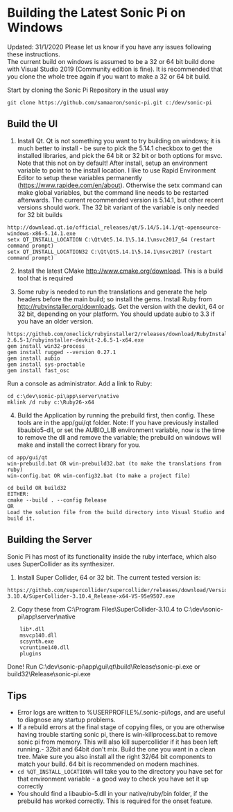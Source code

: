 # Building the Latest Sonic Pi on Windows #

Updated: 31/1/2020
Please let us know if you have any issues following these instructions.  
The current build on windows is assumed to be a 32 or 64 bit build done with Visual Studio 2019 (Community edition is fine).
It is recommended that you clone the whole tree again if you want to make a 32 or 64 bit build.

Start by cloning the Sonic Pi Repository in the usual way

```
git clone https://github.com/samaaron/sonic-pi.git c:/dev/sonic-pi
``` 

## Build the UI

1) Install Qt.  Qt is not something you want to try building on windows; it is much better to install - be sure to pick the 5.14.1 checkbox to get the installed libraries, and pick the 64 bit or 32 bit or both options for msvc.  Note that this not on by default!
After install, setup an environment variable to point to the install location.  I like to use Rapid Environment Editor to setup these variables permanently (https://www.rapidee.com/en/about).  Otherwise the setx command can make global variables, but the command line needs to be restarted afterwards.  The current recommended version is 5.14.1, but other recent versions should work.
The 32 bit variant of the variable is only needed for 32 bit builds
```
http://download.qt.io/official_releases/qt/5.14/5.14.1/qt-opensource-windows-x86-5.14.1.exe
setx QT_INSTALL_LOCATION C:\Qt\Qt5.14.1\5.14.1\msvc2017_64 (restart command prompt)
setx QT_INSTALL_LOCATION32 C:\Qt\Qt5.14.1\5.14.1\msvc2017 (restart command prompt)
```

2) Install the latest CMake http://www.cmake.org/download.  This is a build tool that is required

3) Some ruby is needed to run the translations and generate the help headers before the main build; so install the gems.
Install Ruby from http://rubyinstaller.org/downloads. Get the version with the devkit, 64 or 32 bit, depending on your platform.  You should update aubio to 3.3 if you have an older version.
```
https://github.com/oneclick/rubyinstaller2/releases/download/RubyInstaller-2.6.5-1/rubyinstaller-devkit-2.6.5-1-x64.exe
gem install win32-process
gem install rugged --version 0.27.1
gem install aubio
gem install sys-proctable
gem install fast_osc
```
Run a console as administrator. Add a link to Ruby:
```
cd c:\dev\sonic-pi\app\server\native
mklink /d ruby c:\Ruby26-x64
```

4) Build the Application by running the prebuild first, then config.  These tools are in the app/gui/qt folder.  Note: If you have previously installed libaubio5-dll, or set the AUBIO_LIB environment variable, now is the time to remove the dll and remove the variable; the prebuild on windows will make and install the correct library for you.
``` 
cd app/gui/qt
win-prebuild.bat OR win-prebuild32.bat (to make the translations from ruby)
win-config.bat OR win-config32.bat (to make a project file)

cd build OR build32
EITHER:
cmake --build . --config Release
OR
Load the solution file from the build directory into Visual Studio and build it.
```

## Building the Server

Sonic Pi has most of its functionality inside the ruby interface, which also uses SuperCollider as its synthesizer.

1) Install Super Collider, 64 or 32 bit.  The current tested version is:
```
https://github.com/supercollider/supercollider/releases/download/Version-3.10.4/SuperCollider-3.10.4_Release-x64-VS-95e9507.exe
```

2) Copy these from C:\Program Files\SuperCollider-3.10.4 to C:\dev\sonic-pi\app\server\native
```
	lib*.dll
	msvcp140.dll
	scsynth.exe
	vcruntime140.dll
	plugins
```

Done!
Run C:\dev\sonic-pi\app\gui\qt\build\Release\sonic-pi.exe or build32\Release\sonic-pi.exe

## Tips
- Error logs are written to %USERPROFILE%/.sonic-pi/logs, and are useful to diagnose any startup problems.
- If a rebuild errors at the final stage of copying files, or you are otherwise having trouble starting sonic pi, there is win-killprocess.bat to remove sonic pi from memory.  This will also kill supercollider if it has been left running.- 32bit and 64bit don't mix.  Build the one you want in a clean tree.  Make sure you also install all the right 32/64 bit components to match your build.  64 bit is recommended on modern machines.
- `cd %QT_INSTALL_LOCATION%` will take you to the directory you have set for that environment variable - a good way to check you have set it up correctly
- You should find a libaubio-5.dll in your native/ruby/bin folder, if the prebuild has worked correctly.  This is required for the onset feature.


